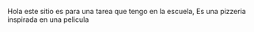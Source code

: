 Hola este sitio es para una tarea que tengo en la escuela, Es una pizzeria inspirada en una pelicula
